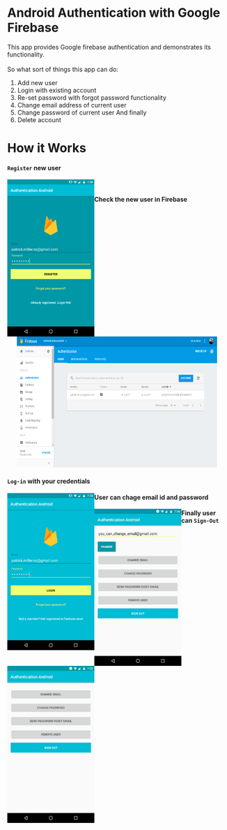 # Android Authentication with Google Firebase

This app provides Google firebase authentication and demonstrates its functionality.<br />
<br />
So what sort of things this app can do:<br />
1. Add new user
2. Login with existing account
3. Re-set password with forgot password functionality
4. Change email address of current user
5. Change password of current user
And finally
6. Delete account

# How it Works
#### `Register` new user

<img align="left" width="200" height="360" src="https://github.com/ParagDeshpande/AuthenticationAndroid/blob/master/app/src/main/res/drawable/register.png">

<br/>

#### Check the new user in Firebase
<p align="center">
  <img width="460" height="300" src="https://github.com/ParagDeshpande/AuthenticationAndroid/blob/master/app/src/main/res/drawable/added_user.png">
</p>

#### `Log-in` with your credentials

<img align="left" width="200" height="360" src="https://github.com/ParagDeshpande/AuthenticationAndroid/blob/master/app/src/main/res/drawable/login.png">

#### User can chage email id and password 

<img align="left" width="200" height="360" src="https://github.com/ParagDeshpande/AuthenticationAndroid/blob/master/app/src/main/res/drawable/change_email.png">

#### Finally user can `Sign-Out` 

<img align="left" width="200" height="360" src="https://github.com/ParagDeshpande/AuthenticationAndroid/blob/master/app/src/main/res/drawable/main_screen.png">

